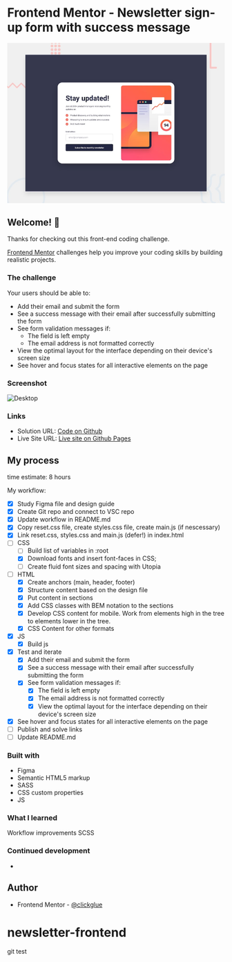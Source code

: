 # Frontend Mentor - Newsletter sign-up form with success message

![Design preview for the Newsletter sign-up form with success message coding challenge](./design/desktop-preview.jpg)

## Welcome! 👋

Thanks for checking out this front-end coding challenge.

[Frontend Mentor](https://www.frontendmentor.io) challenges help you improve your coding skills by building realistic projects.

### The challenge

Your users should be able to:

- Add their email and submit the form
- See a success message with their email after successfully submitting the form
- See form validation messages if:
  - The field is left empty
  - The email address is not formatted correctly
- View the optimal layout for the interface depending on their device's screen size
- See hover and focus states for all interactive elements on the page



### Screenshot

![Desktop]()

### Links

- Solution URL: [Code on Github]()
- Live Site URL: [Live site on Github Pages]()

## My process

time estimate: 8 hours

My workflow:

- [x] Study Figma file and design guide
- [x] Create Git repo and connect to VSC repo
- [x] Update workflow in README.md
- [x] Copy reset.css file, create styles.css file, create main.js (if nescessary)
- [x] Link reset.css, styles.css and main.js (defer!) in index.html
- [ ] CSS
  - [ ] Build list of variables in :root
  - [x] Download fonts and insert font-faces in CSS;
  - [ ] Create fluid font sizes and spacing with Utopia
- [ ] HTML
  - [x] Create anchors (main, header, footer)
  - [x] Structure content based on the design file
  - [x] Put content in sections
  - [x] Add CSS classes with BEM notation to the sections
  - [x] Develop CSS content for mobile. Work from elements high in the tree to elements lower in the tree.
  - [x] CSS Content for other formats
- [x] JS
  - [x] Build js
- [x] Test and iterate
  - [x] Add their email and submit the form
  - [x] See a success message with their email after successfully submitting the form
  - [x] See form validation messages if:
    - [x] The field is left empty
    - [x] The email address is not formatted correctly
    - [x] View the optimal layout for the interface depending on their device's screen size
- [x] See hover and focus states for all interactive elements on the page
- [ ] Publish and solve links
- [ ] Update README.md

### Built with

- Figma
- Semantic HTML5 markup
- SASS
- CSS custom properties
- JS

### What I learned

Workflow improvements
SCSS

### Continued development

-


## Author

- Frontend Mentor - [@clickglue](https://www.frontendmentor.io/profile/clickglue)

# newsletter-frontend

git test
